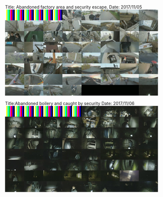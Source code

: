Title: Abandoned factory area and security escape.
Date: 2017/11/05
![Preview](stream_preview/2017-11-05.jpg)

Title:Abandoned boilery and caught by security
Date: 2017/11/06
![Preview](stream_preview/2017-11-06.jpg)